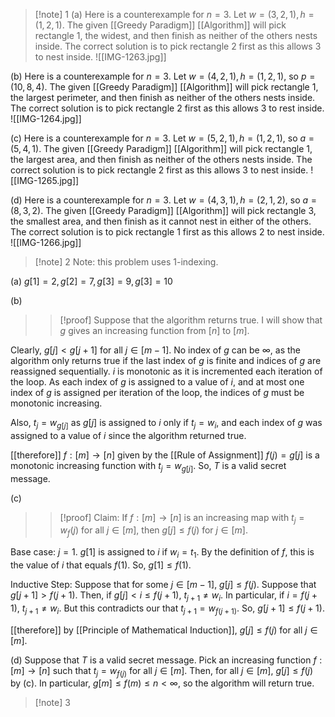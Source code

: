 >[!note] 1
(a) Here is a counterexample for $n=3$. Let $w=(3,2,1),h=(1,2,1)$. The given [[Greedy Paradigm]] [[Algorithm]] will pick rectangle $1$, the widest, and then finish as neither of the others nests inside. The correct solution is to pick rectangle $2$ first as this allows $3$ to nest inside.
![[IMG-1263.jpg]]
>
(b) Here is a counterexample for $n=3$. Let $w=(4,2,1),h=(1,2,1)$, so $p=(10,8,4)$. The given [[Greedy Paradigm]] [[Algorithm]] will pick rectangle $1$, the largest perimeter, and then finish as neither of the others nests inside. The correct solution is to pick rectangle $2$ first as this allows $3$ to rest inside. 
![[IMG-1264.jpg]]
>
(c) Here is a counterexample for $n=3$. Let $w=(5,2,1),h=(1,2,1)$, so $a=(5,4,1)$. The given [[Greedy Paradigm]] [[Algorithm]] will pick rectangle $1$, the largest area, and then finish as neither of the others nests inside. The correct solution is to pick rectangle $2$ first as this allows $3$ to nest inside.
![[IMG-1265.jpg]]
>
(d) Here is a counterexample for $n=3$. Let $w=(4,3,1),h=(2,1,2)$, so $a=(8,3,2)$. The given [[Greedy Paradigm]] [[Algorithm]] will pick rectangle $3$, the smallest area, and then finish as it cannot nest in either of the others. The correct solution is to pick rectangle $1$ first as this allows $2$ to nest inside.
![[IMG-1266.jpg]]

>[!note] 2
Note: this problem uses $1$-indexing.
>
(a) $g[1]=2,g[2]=7,g[3]=9,g[3]=10$
>
(b)
>>[!proof]
Suppose that the algorithm returns true. I will show that $g$ gives an increasing function from $[n]$ to $[m]$. 
>>
Clearly, $g[j]<g[j+1]$ for all $j\in[m-1]$. No index of $g$ can be $\infty$, as the algorithm only returns true if the last index of $g$ is finite and indices of $g$ are reassigned sequentially. $i$ is monotonic as it is incremented each iteration of the loop. As each index of $g$ is assigned to a value of $i$, and at most one index of $g$ is assigned per iteration of the loop, the indices of $g$ must be monotonic increasing.
>>
Also, $t_{j}=w_{g[j]}$ as $g[j]$ is assigned to $i$ only if $t_{j}=w_{i}$, and each index of $g$ was assigned to a value of $i$ since the algorithm returned true.
>>
[[therefore]] $f:[m]\rightarrow [n]$ given by the [[Rule of Assignment]] $f(j)=g[j]$ is a monotonic increasing function with $t_{j}=w_{g[j]}$. So, $T$ is a valid secret message.
>
(c) 
>>[!proof]
>Claim: If $f:[m]\rightarrow[n]$ is an increasing map with $t_{j}=w_f(j)$ for all $j\in[m]$, then $g[j]≤f(j)$ for $j\in[m]$. 
>>
Base case: $j=1$.
$g[1]$ is assigned to $i$ if $w_{i}=t_{1}$. By the definition of $f$, this is the value of $i$ that equals $f(1)$. So, $g[1]≤f(1)$.
>>
Inductive Step: Suppose that for some $j\in[m-1]$, $g[j]≤f(j)$.
Suppose that $g[j+1]>f(j+1)$. Then, if $g[j]<i≤f(j+1)$, $t_{j+1}≠w_{i}$. In particular, if $i=f(j+1)$, $t_{j+1}≠w_{i}$. But this contradicts our that $t_{j+1}=w_{f(j+1)}$. So, $g[j+1]≤f(j+1)$.
>>
[[therefore]] by [[Principle of Mathematical Induction]], $g[j]≤f(j)$ for all $j\in[m]$.
>
(d) Suppose that $T$ is a valid secret message. Pick an increasing function $f:[m]\rightarrow[n]$ such that $t_{j}=w_{f(j)}$ for all $j\in[m]$. Then, for all $j\in[m]$, $g[j]≤f(j)$ by (c). In particular, $g[m]≤f(m)≤n<\infty$, so the algorithm will return true.


>[!note] 3

